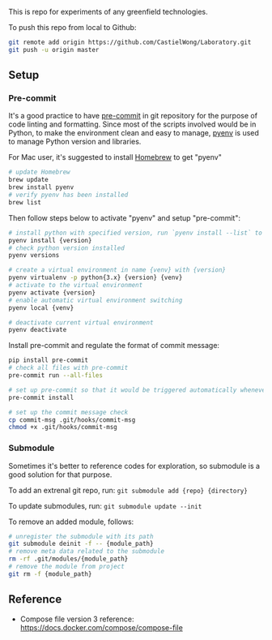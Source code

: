 
This is repo for experiments of any greenfield technologies.

To push this repo from local to Github:

```sh
git remote add origin https://github.com/CastielWong/Laboratory.git
git push -u origin master
```

## Setup

### Pre-commit

It's a good practice to have [pre-commit](https://pre-commit.com/) in git repository for the purpose of code linting and formatting. Since most of the scripts involved would be in Python, to make the environment clean and easy to manage, [pyenv](https://github.com/pyenv/pyenv) is used to manage Python version and libraries.

For Mac user, it's suggested to install [Homebrew](https://brew.sh/) to get "pyenv"

```sh
# update Homebrew
brew update
brew install pyenv
# verify pyenv has been installed
brew list
```

Then follow steps below to activate "pyenv" and setup "pre-commit":

```sh
# install python with specified version, run `pyenv install --list` to check what version is available
pyenv install {version}
# check python version installed
pyenv versions

# create a virtual environment in name {venv} with {version}
pyenv virtualenv -p python{3.x} {version} {venv}
# activate to the virtual environment
pyenv activate {version}
# enable automatic virtual environment switching
pyenv local {venv}

# deactivate current virtual environment
pyenv deactivate
```

Install pre-commit and regulate the format of commit message:

```sh
pip install pre-commit
# check all files with pre-commit
pre-commit run --all-files

# set up pre-commit so that it would be triggered automatically whenever make an commit
pre-commit install

# set up the commit message check
cp commit-msg .git/hooks/commit-msg
chmod +x .git/hooks/commit-msg
```

### Submodule

Sometimes it's better to reference codes for exploration, so submodule is a good solution for that purpose.

To add an extrenal git repo, run:
`git submodule add {repo} {directory}`

To update submodules, run:
`git submodule update --init`

To remove an added module, follows:
```sh
# unregister the submodule with its path
git submodule deinit -f -- {module_path}
# remove meta data related to the submodule
rm -rf .git/modules/{module_path}
# remove the module from project
git rm -f {module_path}
```


## Reference
- Compose file version 3 reference: https://docs.docker.com/compose/compose-file
